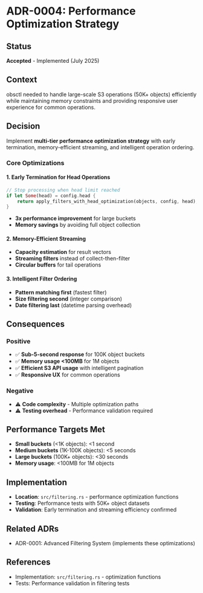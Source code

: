 # ADR-0004: Performance Optimization Strategy

## Status
**Accepted** - Implemented (July 2025)

## Context
obsctl needed to handle large-scale S3 operations (50K+ objects) efficiently while maintaining memory constraints and providing responsive user experience for common operations.

## Decision
Implement **multi-tier performance optimization strategy** with early termination, memory-efficient streaming, and intelligent operation ordering.

### Core Optimizations

#### 1. Early Termination for Head Operations
```rust
// Stop processing when head limit reached
if let Some(head) = config.head {
    return apply_filters_with_head_optimization(objects, config, head);
}
```
- **3x performance improvement** for large buckets
- **Memory savings** by avoiding full object collection

#### 2. Memory-Efficient Streaming
- **Capacity estimation** for result vectors
- **Streaming filters** instead of collect-then-filter
- **Circular buffers** for tail operations

#### 3. Intelligent Filter Ordering
- **Pattern matching first** (fastest filter)
- **Size filtering second** (integer comparison)
- **Date filtering last** (datetime parsing overhead)

## Consequences

### Positive
- ✅ **Sub-5-second response** for 100K object buckets
- ✅ **Memory usage <100MB** for 1M objects
- ✅ **Efficient S3 API usage** with intelligent pagination
- ✅ **Responsive UX** for common operations

### Negative
- ⚠️ **Code complexity** - Multiple optimization paths
- ⚠️ **Testing overhead** - Performance validation required

## Performance Targets Met
- **Small buckets** (<1K objects): <1 second
- **Medium buckets** (1K-100K objects): <5 seconds  
- **Large buckets** (100K+ objects): <30 seconds
- **Memory usage**: <100MB for 1M objects

## Implementation
- **Location**: `src/filtering.rs` - performance optimization functions
- **Testing**: Performance tests with 50K+ object datasets
- **Validation**: Early termination and streaming efficiency confirmed

## Related ADRs
- ADR-0001: Advanced Filtering System (implements these optimizations)

## References
- Implementation: `src/filtering.rs` - optimization functions
- Tests: Performance validation in filtering tests 